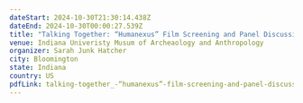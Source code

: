 ```yaml
---
dateStart: 2024-10-30T21:30:14.438Z
dateEnd: 2024-10-30T00:00:27.539Z
title: "Talking Together: “Humanexus” Film Screening and Panel Discussion"
venue: Indiana Univeristy Musum of Archeaology and Anthropology
organizer: Sarah Junk Hatcher
city: Bloomington
state: Indiana
country: US
pdfLink: talking-together_-“humanexus”-film-screening-and-panel-discussion-_-indiana-university-museum-of-archaeology-and-anthropology-events.pdf
---
```

